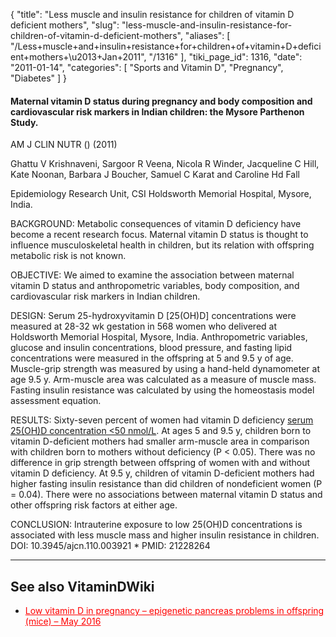 {
  "title": "Less muscle and insulin resistance for children of vitamin D deficient mothers",
  "slug": "less-muscle-and-insulin-resistance-for-children-of-vitamin-d-deficient-mothers",
  "aliases": [
    "/Less+muscle+and+insulin+resistance+for+children+of+vitamin+D+deficient+mothers+\u2013+Jan+2011",
    "/1316"
  ],
  "tiki_page_id": 1316,
  "date": "2011-01-14",
  "categories": [
    "Sports and Vitamin D",
    "Pregnancy",
    "Diabetes"
  ]
}


#### Maternal vitamin D status during pregnancy and body composition and cardiovascular risk markers in Indian children: the Mysore Parthenon Study.

AM J CLIN NUTR () (2011)

Ghattu V Krishnaveni, Sargoor R Veena, Nicola R Winder, Jacqueline C Hill, Kate Noonan, Barbara J Boucher, Samuel C Karat and Caroline Hd Fall

Epidemiology Research Unit, CSI Holdsworth Memorial Hospital, Mysore, India.

BACKGROUND: Metabolic consequences of vitamin D deficiency have become a recent research focus. Maternal vitamin D status is thought to influence musculoskeletal health in children, but its relation with offspring metabolic risk is not known. 

OBJECTIVE: We aimed to examine the association between maternal vitamin D status and anthropometric variables, body composition, and cardiovascular risk markers in Indian children. 

DESIGN: Serum 25-hydroxyvitamin D <span>[25(OH)D]</span> concentrations were measured at 28-32 wk gestation in 568 women who delivered at Holdsworth Memorial Hospital, Mysore, India. Anthropometric variables, glucose and insulin concentrations, blood pressure, and fasting lipid concentrations were measured in the offspring at 5 and 9.5 y of age. Muscle-grip strength was measured by using a hand-held dynamometer at age 9.5 y. Arm-muscle area was calculated as a measure of muscle mass. Fasting insulin resistance was calculated by using the homeostasis model assessment equation. 

RESULTS: Sixty-seven percent of women had vitamin D deficiency [serum 25(OH)D concentration <50 nmol/L](serum%2025(OH)D%20concentration%20<50%20nmol/L). At ages 5 and 9.5 y, children born to vitamin D-deficient mothers had smaller arm-muscle area in comparison with children born to mothers without deficiency (P < 0.05). There was no difference in grip strength between offspring of women with and without vitamin D deficiency. At 9.5 y, children of vitamin D-deficient mothers had higher fasting insulin resistance than did children of nondeficient women (P = 0.04). There were no associations between maternal vitamin D status and other offspring risk factors at either age. 

CONCLUSION: Intrauterine exposure to low 25(OH)D concentrations is associated with less muscle mass and higher insulin resistance in children. DOI: 10.3945/ajcn.110.003921     * PMID: 21228264

---

## See also VitaminDWiki

* <a href="/posts/low-vitamin-d-in-pregnancy-epigenetic-pancreas-problems-in-offspring-mice" style="color: red; text-decoration: underline;" title="This post/category does not exist yet: Low vitamin D in pregnancy – epigenetic pancreas problems in offspring (mice) – May 2016">Low vitamin D in pregnancy – epigenetic pancreas problems in offspring (mice) – May 2016</a>

